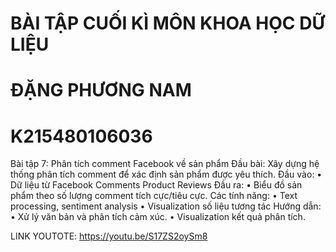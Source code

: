 # BÀI TẬP CUỐI KÌ MÔN KHOA HỌC DỮ LIỆU

# ĐẶNG PHƯƠNG NAM 

# K215480106036

Bài tập 7: Phân tích comment Facebook về sản phẩm
Đầu bài:
Xây dựng hệ thống phân tích comment để xác định sản phẩm được yêu thích.
Đầu vào:
•	Dữ liệu từ Facebook Comments Product Reviews
Đầu ra:
•	Biểu đồ sản phẩm theo số lượng comment tích cực/tiêu cực.
Các tính năng:
•	Text processing, sentiment analysis
•	Visualization số liệu tương tác
Hướng dẫn:
•	Xử lý văn bản và phân tích cảm xúc.
•	Visualization kết quả phân tích.


LINK YOUTOTE: https://youtu.be/S17ZS2oySm8
